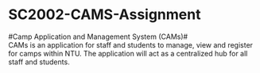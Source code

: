 # SC2002-CAMS-Assignment #
#Camp Application and Management System (CAMs)#
<br>
CAMs is an application for staff and students to manage, view and register for camps within NTU. The application will act as a centralized hub for all staff and students. 
